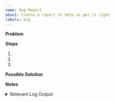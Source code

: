 ```yaml
---
name: Bug Report
about: Create a report to help us get it right
labels: bug
---
```

<!--
Please provide a short summary of the bug, along with any information,
you feel relevant to replicate the bug.
-->

**Problem**
<!-- A clear and concise description of what the bug is. -->
<!-- including what currently happens and what you expected to happen. -->

**Steps**
<!-- The steps to reproduce the bug. -->
1.
2.
3.

**Possible Solution**
<!-- Not obligatory, but suggest a fix/reason for the bug, -->
<!-- Maybe some ideas how to implement the addition or change. -->

**Notes**
<!-- The software component versions and any additional information. -->

<!--
Please copy and paste any relevant log output.
-->
<details><summary>Relevant Log Output</summary>
<p>

```
<Log>
```

</p>
</details>
